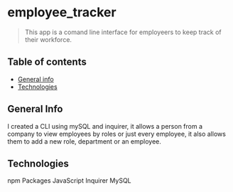 # employee_tracker
> This app is a comand line interface for employeers to keep track of their workforce.
 
## Table of contents
* [General info](#general-info)
* [Technologies](#technologies)

## General Info
I created a CLI using mySQL and inquirer, it allows a person from a company to view employees by roles or just every employee, it also allows them to add a new role, department or an employee.

## Technologies
npm Packages
JavaScript
Inquirer
MySQL